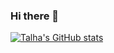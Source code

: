 ### Hi there 👋

[![Talha's GitHub stats](https://github-readme-stats.vercel.app/api?username=talhaabid)](https://github.com/anuraghazra/github-readme-stats)

<!--
**TalhaAbid/TalhaAbid** is a ✨ _special_ ✨ repository because its `README.md` (this file) appears on your GitHub profile.

Here are some ideas to get you started:

- 🔭 I’m currently working on ...
- 🌱 I’m currently learning ...
- 👯 I’m looking to collaborate on ...
- 🤔 I’m looking for help with ...
- 💬 Ask me about ...
- 📫 How to reach me: ...
- 😄 Pronouns: ...
- ⚡ Fun fact: ...
-->
